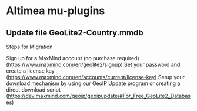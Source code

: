 
# Altimea mu-plugins

## Update file GeoLite2-Country.mmdb

Steps for Migration     

Sign up for a MaxMind account (no purchase required) (https://www.maxmind.com/en/geolite2/signup)
Set your password and create a license key  (https://www.maxmind.com/en/accounts/current/license-key)
Setup your download mechanism by using our GeoIP Update program or creating a direct download script (https://dev.maxmind.com/geoip/geoipupdate/#For_Free_GeoLite2_Databases)